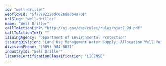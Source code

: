 ```yaml
---
id: "well-driller"
webflowId: "5f7729222edc67e8a8b4a701"
urlSlug: "well-driller"
name: "Well Driller"
callToActionLink: "http://nj.gov/dep/rules/rules/njac7_9d.pdf"
callToActionText: ""
issuingAgency: "Department of Environmental Protection"
issuingDivision: "Land Use Management Water Supply, Allocation Well Permitting and Regulation"
divisionPhone: "(609) 984-6831"
industryId: "Well Driller"
licenseCertificationClassification: "LICENSE"
---
```

